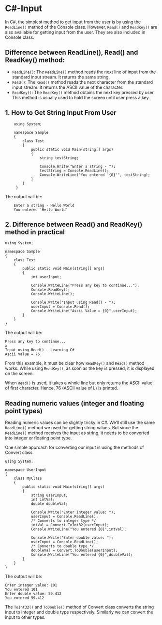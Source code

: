 # C#-Input

In C#, the simplest method to get input from the user is by using the ```ReadLine()``` method of the Console class. However, ```Read()``` and ```ReadKey()``` are also available for getting input from the user. They are also included in Console class.

## Difference between ReadLine(), Read() and ReadKey() method:

- ```ReadLine()```: The ```ReadLine()``` method reads the next line of input from the standard input stream. It returns the same string.
- ```Read()```: The ```Read()``` method reads the next character from the standard input stream. It returns the ASCII value of the character.
- ```ReadKey()```: The ```ReadKey()``` method obtains the next key pressed by user. This method is usually used to hold the screen until user press a key.

## 1. How to Get String Input From User

        using System;
 
        namespace Sample
        {
	        class Test
	        {
		        public static void Main(string[] args)
		        {
			        string testString;
              
			        Console.Write("Enter a string - ");
			        testString = Console.ReadLine();
			        Console.WriteLine("You entered '{0}'", testString);
		        }
	        }
         }

The output will be:

		Enter a string - Hello World
		You entered 'Hello World'
		
## 2. Difference between Read() and ReadKey() method in practical 
```
using System;
 
namespace Sample
{
	class Test
	{
		public static void Main(string[] args)
		{
			int userInput;

			Console.WriteLine("Press any key to continue...");
			Console.ReadKey();
			Console.WriteLine();

			Console.Write("Input using Read() - ");
			userInput = Console.Read();
			Console.WriteLine("Ascii Value = {0}",userInput);
		}
	}
}
```
The output will be:
```
Press any key to continue...
x
Input using Read() - Learning C#
Ascii Value = 76
```
From this example, it must be clear how ```ReadKey()``` and ```Read()``` method works. While using ```ReadKey()```, as soon as the key is pressed, it is displayed on the screen.

When ```Read()``` is used, it takes a whole line but only returns the ASCII value of first character. Hence, 76 (ASCII value of L) is printed.

## Reading numeric values (integer and floating point types)

Reading numeric values can be slightly tricky in C#. We’ll still use the same ```ReadLine()``` method we used for getting string values. But since the ```ReadLine()``` method receives the input as string, it needs to be converted into integer or floating point type.

One simple approach for converting our input is using the methods of Convert class.
```
using System;
 
namespace UserInput
{
	class MyClass
	{
		public static void Main(string[] args)
		{
			string userInput;
			int intVal;
			double doubleVal;

			Console.Write("Enter integer value: ");
			userInput = Console.ReadLine();
			/* Converts to integer type */
			intVal = Convert.ToInt32(userInput);
			Console.WriteLine("You entered {0}",intVal);

			Console.Write("Enter double value: ");
			userInput = Console.ReadLine();
			/* Converts to double type */
			doubleVal = Convert.ToDouble(userInput);
			Console.WriteLine("You entered {0}",doubleVal);
		}
	}
}
```
The output will be:
```
Enter integer value: 101
You entered 101
Enter double value: 59.412
You entered 59.412
```
The ```ToInt32()``` and ```ToDouble()``` method of Convert class converts the string input to integer and double type respectively. Similarly we can convert the input to other types.
